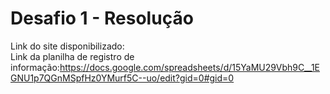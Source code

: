 # Desafio 1 - Resolução
Link do site disponibilizado:  <br>
Link da planilha de registro de informação:https://docs.google.com/spreadsheets/d/15YaMU29Vbh9C__1EGNU1p7QGnMSpfHz0YMurf5C--uo/edit?gid=0#gid=0

